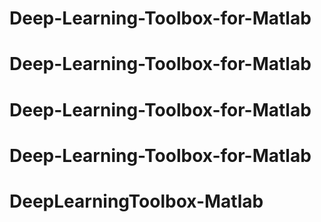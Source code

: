 # Deep-Learning-Toolbox-for-Matlab
# Deep-Learning-Toolbox-for-Matlab
# Deep-Learning-Toolbox-for-Matlab
# Deep-Learning-Toolbox-for-Matlab
# DeepLearningToolbox-Matlab
